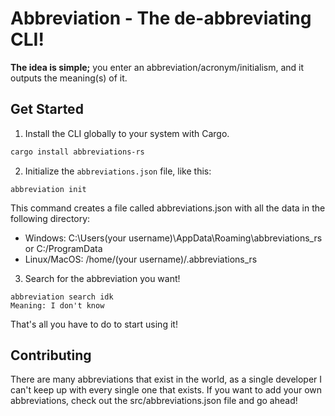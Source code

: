 # Abbreviation - The de-abbreviating CLI!

**The idea is simple;** you enter an abbreviation/acronym/initialism, and it outputs the meaning(s) of it.

## Get Started

1. Install the CLI globally to your system with Cargo.
```sh
cargo install abbreviations-rs
```
2. Initialize the ``abbreviations.json`` file, like this:
```
abbreviation init
```
This command creates a file called abbreviations.json with all the data in the following directory:
- Windows: C:\Users\(your username)\AppData\Roaming\abbreviations_rs or C:/ProgramData
- Linux/MacOS: /home/(your username)/.abbreviations_rs

3. Search for the abbreviation you want!
```
abbreviation search idk
Meaning: I don't know
```

That's all you have to do to start using it!

## Contributing

There are many abbreviations that exist in the world, as a single developer I can't keep up with every single one that exists. If you want to add your own abbreviations, check out the src/abbreviations.json file and go ahead!